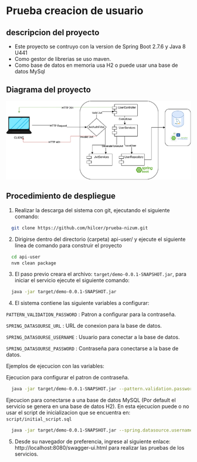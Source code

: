 
# Prueba creacion de usuario
## descripcion del proyecto

- Este proyecto se contruyo con la version de Spring Boot 2.7.6 y Java 8 U441
- Como gestor de librerias se uso maven.
- Como base de datos en memoria usa H2 o puede usar una base de datos MySql

## Diagrama del proyecto

![Demo System Schematic](https://github.com/hilcer/prueba-nizum/blob/main/images/diagrama.jpg)

## Procedimiento de despliegue

1. Realizar la descarga del sistema con git, ejecutando el siguiente comando:

```bash
  git clone https://github.com/hilcer/prueba-nizum.git
```

2. Dirigirse dentro del directorio (carpeta) api-user/ y ejecute el siguiente linea de comando para construir el proyecto 

```bash
  cd api-user
  nvm clean package
```
3. El paso previo creara el archivo: `target/demo-0.0.1-SNAPSHOT.jar`, para iniciar el servicio ejecute el siguiente comando:

```bash
  java -jar target/demo-0.0.1-SNAPSHOT.jar
```
4. El sistema contiene las siguiente variables a configurar:

`PATTERN_VALIDATION_PASSWORD` : Patron a configurar para la contraseña.

`SPRING_DATASOURSE_URL` : URL de conexion para la base de datos.

`SPRING_DATASOURSE_USERNAME` : Usuario para conectar a la base de datos.

`SPRING_DATASOURSE_PASSWORD` : Contraseña para conectarse a la base de datos.

Ejemplos de ejecucion con las variables:

Ejecucion para configurar el patron de contraseña.
```bash
  java -jar target/demo-0.0.1-SNAPSHOT.jar --pattern.validation.password="^(?=.*[a-z])(?=.*[A-Z])(?=.*\d).{5,}$"
```

Ejecucion para conectarse a una base de datos MySQL (Por default el servicio se genera en una base de datos H2).
En esta ejecucion puede o no usar el script de inicializacion que se encuentra en: `script/initial_script.sql`
```bash
  java -jar target/demo-0.0.1-SNAPSHOT.jar --spring.datasource.username=root --spring.datasource.password=adminadmin --spring.datasource.url=jdbc:mysql://localhost:3306/prueba --spring.jpa.hibernate.ddl-auto=update --spring.datasource.driver-class-name=com.mysql.cj.jdbc.Driver --spring.jpa.properties.hibernate.dialect=org.hibernate.dialect.MySQL8Dialect
```
5. Desde su navegador de preferencia, ingrese al siguiente enlace: http://localhost:8080/swagger-ui.html para realizar las pruebas de los servicios.

